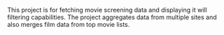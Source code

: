 This project is for fetching movie screening data and displaying it will filtering capabilities.
The project aggregates data from multiple sites and also merges film data from top movie lists. 